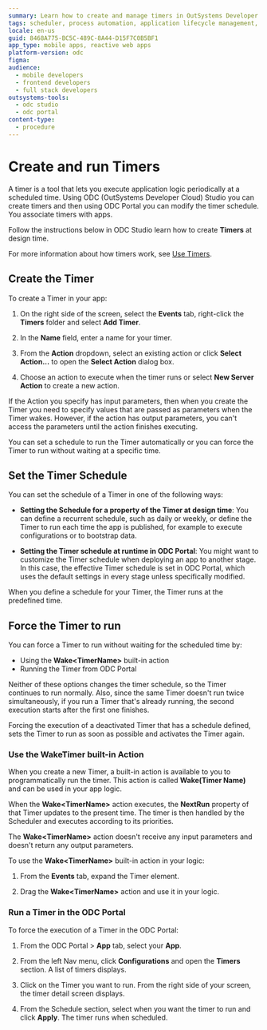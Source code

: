```yaml
---
summary: Learn how to create and manage timers in OutSystems Developer Cloud (ODC) to execute application logic periodically.
tags: scheduler, process automation, application lifecycle management, periodic tasks, cloud development
locale: en-us
guid: 8468A775-BC5C-489C-8A44-D15F7C0B5BF1
app_type: mobile apps, reactive web apps
platform-version: odc
figma:
audience:
  - mobile developers
  - frontend developers
  - full stack developers
outsystems-tools:
  - odc studio
  - odc portal
content-type:
  - procedure
---
```


# Create and run Timers

A timer is a tool that lets you execute application logic periodically at a scheduled time. Using  ODC (OutSystems Developer Cloud) Studio you can create timers and then using ODC Portal you can modify the timer schedule. You associate timers with apps.

Follow the instructions below in ODC Studio learn how to create **Timers** at design time.

For more information about how timers work, see  [Use Timers](intro.md).

## Create the Timer

To create a Timer in your app:

1. On the right side of the screen, select the **Events** tab, right-click the **Timers** folder and select **Add Timer**.

1. In the **Name** field, enter a name for your timer.

1. From the **Action** dropdown, select an existing action or click **Select Action...** to open the **Select Action** dialog box.

1. Choose an action to execute when the timer runs or select  **New Server Action** to create a new action.

If the Action you specify has input parameters, then when you create the Timer you need to specify values that are passed as parameters when the Timer wakes. However, if the action has output parameters, you can't access the parameters until the action finishes executing.

You can set a schedule to run the Timer automatically or you can force the Timer to run without waiting at a specific time.

## Set the Timer Schedule

You can set the schedule of a Timer in one of the following ways:

* **Setting the Schedule for a property of the Timer at design time**: You can define a recurrent schedule, such as daily or weekly, or define the Timer to run each time the app is published, for example to execute configurations or to bootstrap data.

* **Setting the Timer schedule at runtime in ODC Portal**: You might want to customize the Timer schedule when deploying an app to another stage. In this case, the effective Timer schedule is set in ODC Portal, which uses the default settings in every stage unless specifically modified. 

When you define a schedule for your Timer, the Timer runs at the predefined time.

## Force the Timer to run

You can force a Timer to run without waiting for the scheduled time by:

* Using the **Wake&lt;TimerName&gt;** built-in action
* Running the Timer from ODC Portal

Neither of these options changes the timer schedule, so the Timer continues to run normally. Also, since the same Timer doesn't run twice simultaneously, if you run a Timer that's already running, the second execution starts after the first one finishes.

<div class="info" markdown="1">

Forcing the execution of a deactivated Timer that has a schedule defined, sets the Timer to run as soon as possible and activates the Timer again.

</div>

### Use the WakeTimer built-in Action

When you create a new Timer, a built-in action is available to you to programmatically run the timer. This action is called **Wake(Timer Name)** and can be used in your app logic.

When the **Wake&lt;TimerName&gt;** action executes, the **NextRun** property of that Timer updates to the present time. The timer is then handled by the Scheduler and executes according to its priorities.

The **Wake&lt;TimerName&gt;** action doesn't receive any input parameters and doesn't return any output parameters.

To use the **Wake&lt;TimerName&gt;** built-in action in your logic:

1. From  the **Events** tab, expand the Timer element.
   
1. Drag the **Wake&lt;TimerName&gt;** action and use it in your logic.

### Run a Timer in the ODC Portal

To force the execution of a Timer in the ODC Portal:

1. From the ODC Portal > **App** tab, select your **App**.

1. From the left Nav menu, click **Configurations** and open the **Timers** section. A list of timers displays.

1. Click on the Timer you want to run. From the right side of your screen, the timer detail screen displays.

1. From the Schedule section, select when you want the timer to run and click **Apply**. The timer runs when scheduled.  

